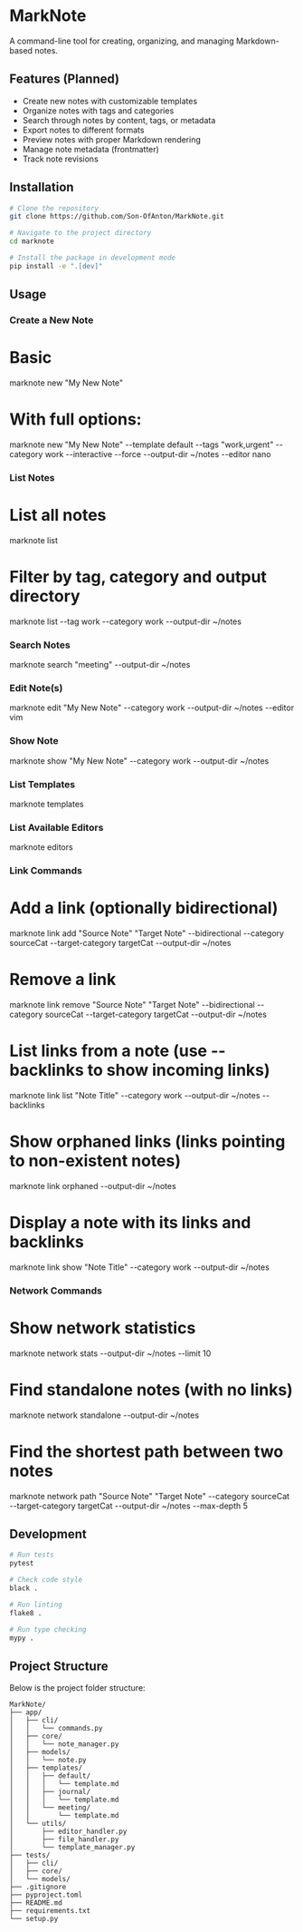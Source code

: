 # MarkNote

A command-line tool for creating, organizing, and managing Markdown-based notes.

## Features (Planned)

- Create new notes with customizable templates
- Organize notes with tags and categories
- Search through notes by content, tags, or metadata
- Export notes to different formats
- Preview notes with proper Markdown rendering
- Manage note metadata (frontmatter)
- Track note revisions

## Installation

```bash
# Clone the repository
git clone https://github.com/Son-OfAnton/MarkNote.git

# Navigate to the project directory
cd marknote

# Install the package in development mode
pip install -e ".[dev]"
```

## Usage

### Create a New Note
# Basic
marknote new "My New Note"

# With full options:
marknote new "My New Note" --template default --tags "work,urgent" --category work --interactive --force --output-dir ~/notes --editor nano

### List Notes
# List all notes
marknote list

# Filter by tag, category and output directory
marknote list --tag work --category work --output-dir ~/notes

### Search Notes
marknote search "meeting" --output-dir ~/notes

### Edit Note(s)
marknote edit "My New Note" --category work --output-dir ~/notes --editor vim

### Show Note
marknote show "My New Note" --category work --output-dir ~/notes

### List Templates
marknote templates

### List Available Editors
marknote editors

### Link Commands
# Add a link (optionally bidirectional)
marknote link add "Source Note" "Target Note" --bidirectional --category sourceCat --target-category targetCat --output-dir ~/notes

# Remove a link
marknote link remove "Source Note" "Target Note" --bidirectional --category sourceCat --target-category targetCat --output-dir ~/notes

# List links from a note (use --backlinks to show incoming links)
marknote link list "Note Title" --category work --output-dir ~/notes --backlinks

# Show orphaned links (links pointing to non-existent notes)
marknote link orphaned --output-dir ~/notes

# Display a note with its links and backlinks
marknote link show "Note Title" --category work --output-dir ~/notes

### Network Commands
# Show network statistics
marknote network stats --output-dir ~/notes --limit 10

# Find standalone notes (with no links)
marknote network standalone --output-dir ~/notes

# Find the shortest path between two notes
marknote network path "Source Note" "Target Note" --category sourceCat --target-category targetCat --output-dir ~/notes --max-depth 5

## Development

```bash
# Run tests
pytest

# Check code style
black .

# Run linting
flake8 .

# Run type checking
mypy .
```

## Project Structure

Below is the project folder structure:
```
MarkNote/
├── app/
│   ├── cli/
│   │   └── commands.py
│   ├── core/
│   │   └── note_manager.py
│   ├── models/
│   │   └── note.py
│   ├── templates/
│   │   ├── default/
│   │   │   └── template.md
│   │   ├── journal/
│   │   │   └── template.md
│   │   └── meeting/
│   │       └── template.md
│   └── utils/
│       ├── editor_handler.py
│       ├── file_handler.py
│       └── template_manager.py
├── tests/
│   ├── cli/
│   ├── core/
│   └── models/
├── .gitignore
├── pyproject.toml
├── README.md
├── requirements.txt
└── setup.py
```
